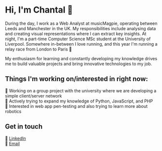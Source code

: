 # Hi, I'm Chantal 👋

During the day, I work as a Web Analyst at musicMagpie, operating between Leeds and Manchester in the UK. My responsibilities include analysing data and creating visual representations where I can extract key insights. At night, I'm a part-time Computer Science MSc student at the University of Liverpool. Somewhere in-between I love running, and this year I'm running a relay race from London to Paris 🥐

My enthusiasm for learning and constantly developing my knowledge drives me to build valuable projects and bring innovative technologies to my job.


## Things I'm working on/interested in right now:

🔭 Working on a group project with the university where we are developing a simple client/server network
<br>
🌱 Actively trying to expand my knowledge of Python, JavaScript, and PHP
<br>
🤖 Interested in web app pen-testing and also trying to learn more about robotics


## Get in touch
💙 [LinkedIn](https://www.linkedin.com/in/chantal-maskell-89935b183/)
<br>
📧 [Email](mailto:chanatlive@outlook.com)
